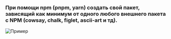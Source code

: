 ### При помощи npm (pnpm, yarn) создать свой пакет, зависящий как минимум от одного любого внешнего пакета c NPM (cowsay, chalk, figlet, ascii-art и тд).

![Пример](https://media.rawg.io/media/screenshots/ef4/ef4c2cdc27c6de7bb94775ed274accf5.jpg)


